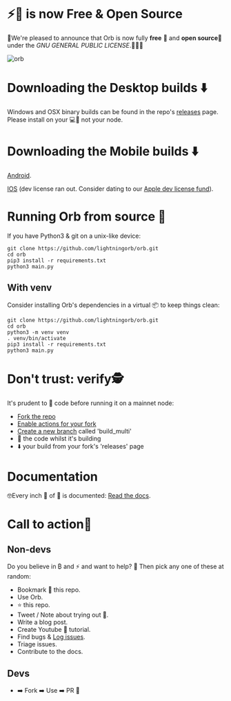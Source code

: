 # ⚡🔮 is now Free & Open Source

🤗We're pleased to announce that Orb is now fully **free** 💸 and **open source**🎊 under the *GNU GENERAL PUBLIC LICENSE*.🍾🚀💥

![orb](https://lnorb.s3.us-east-2.amazonaws.com/images/photo_2022-03-29%2007.25.51.jpeg)

# Downloading the Desktop builds ⬇️

Windows and OSX binary builds can be found in the repo's [releases](https://github.com/lightningorb/orb/releases) page. Please install on your 💻📱 not your node.

# Downloading the Mobile builds ⬇️

[Android](https://play.google.com/store/apps/details?id=com.lnorb.orb).

[IOS](https://testflight.apple.com/join/i8wfm9TH) (dev license ran out. Consider dating to our [Apple dev license fund](https://mempool.space/address/bc1qxvjxpqrjxvtq4732sn52weq53r7sxu7zahzs0u)).


# Running Orb from source 🐍 

If you have Python3 & git on a unix-like device:

```
git clone https://github.com/lightningorb/orb.git
cd orb
pip3 install -r requirements.txt
python3 main.py
```

## With venv

Consider installing Orb's dependencies in a virtual 📦 to keep things clean:

```
git clone https://github.com/lightningorb/orb.git
cd orb
python3 -m venv venv
. venv/bin/activate
pip3 install -r requirements.txt
python3 main.py
```

# Don't trust: verify🕵️

It's prudent to 🔎 code before running it on a mainnet node:

- [Fork the repo](https://docs.github.com/en/get-started/quickstart/fork-a-repo)
- [Enable actions for your fork](https://docs.github.com/en/actions/managing-workflow-runs/disabling-and-enabling-a-workflow)
- [Create a new branch](https://docs.github.com/en/pull-requests/collaborating-with-pull-requests/proposing-changes-to-your-work-with-pull-requests/creating-and-deleting-branches-within-your-repository) called 'build_multi'
- 🔬 the code whilst it's building
- ⬇️ your build from your fork's 'releases' page

# Documentation

🤓Every inch 📏 of 🔮 is documented: [Read the docs](https://lnorb.com/docs).

# Call to action💪

## Non-devs

Do you believe in ₿ and ⚡ and want to help? 👊 Then pick any one of these at random:

- Bookmark 🔖 this repo.
- Use Orb.
- ⭐ this repo.
- Tweet / Note about trying out 🔮.
- Write a blog post.
- Create Youtube 🔮 tutorial.
- Find bugs & [Log issues](https://github.com/lightningorb/orb/issues).
- Triage issues.
- Contribute to the docs.

## Devs

- ➡️ Fork ➡️  Use ➡️  PR 🚀

